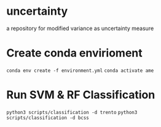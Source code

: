 # uncertainty
a repository for modified variance as uncertainty measure

# Create conda envirioment
`conda env create -f environment.yml`
`conda activate ame`

# Run SVM & RF Classification
`python3 scripts/classification -d trento`
`python3 scripts/classification -d bcss`



